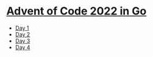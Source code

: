 # [Advent of Code 2022 in Go](https://adventofcode.com/2022)

- [Day 1](/day01/main.go)
- [Day 2](/day02/main.go)
- [Day 3](/day03/main.go)
- [Day 4](/day04/main.go)